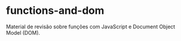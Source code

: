 # functions-and-dom
Material de revisão sobre funções com JavaScript e Document Object Model (DOM).
